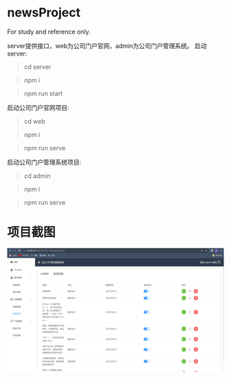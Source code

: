 # newsProject
For study and reference only.


server提供接口，web为公司门户官网，admin为公司门户管理系统。
启动server:
> cd server

> npm i

> npm run start

启动公司门户官网项目:
> cd web

> npm i

> npm run serve

启动公司门户管理系统项目:
> cd admin

> npm i

> npm run serve

# 项目截图
![示例图片](./web/src/assets/admin.png)
